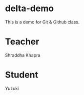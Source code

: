 # delta-demo
This is a demo for Git &amp; Github class.

# Teacher
Shraddha Khapra

# Student
Yuzuki